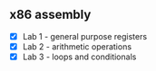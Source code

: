 ## x86 assembly

- [x] Lab 1 - general purpose registers
- [x] Lab 2 - arithmetic operations
- [x] Lab 3 - loops and conditionals
